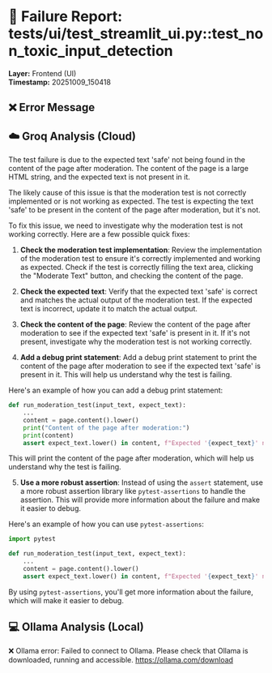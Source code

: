 # 🧪 Failure Report: tests/ui/test_streamlit_ui.py::test_non_toxic_input_detection
**Layer:** Frontend (UI)  
**Timestamp:** 20251009_150418
## ❌ Error Message
## ☁️ Groq Analysis (Cloud)
The test failure is due to the expected text 'safe' not being found in the content of the page after moderation. The content of the page is a large HTML string, and the expected text is not present in it.

The likely cause of this issue is that the moderation test is not correctly implemented or is not working as expected. The test is expecting the text 'safe' to be present in the content of the page after moderation, but it's not.

To fix this issue, we need to investigate why the moderation test is not working correctly. Here are a few possible quick fixes:

1. **Check the moderation test implementation**: Review the implementation of the moderation test to ensure it's correctly implemented and working as expected. Check if the test is correctly filling the text area, clicking the "Moderate Text" button, and checking the content of the page.

2. **Check the expected text**: Verify that the expected text 'safe' is correct and matches the actual output of the moderation test. If the expected text is incorrect, update it to match the actual output.

3. **Check the content of the page**: Review the content of the page after moderation to see if the expected text 'safe' is present in it. If it's not present, investigate why the moderation test is not working correctly.

4. **Add a debug print statement**: Add a debug print statement to print the content of the page after moderation to see if the expected text 'safe' is present in it. This will help us understand why the test is failing.

Here's an example of how you can add a debug print statement:
```python
def run_moderation_test(input_text, expect_text):
    ...
    content = page.content().lower()
    print("Content of the page after moderation:")
    print(content)
    assert expect_text.lower() in content, f"Expected '{expect_text}' not found"
```
This will print the content of the page after moderation, which will help us understand why the test is failing.

5. **Use a more robust assertion**: Instead of using the `assert` statement, use a more robust assertion library like `pytest-assertions` to handle the assertion. This will provide more information about the failure and make it easier to debug.

Here's an example of how you can use `pytest-assertions`:
```python
import pytest

def run_moderation_test(input_text, expect_text):
    ...
    content = page.content().lower()
    assert expect_text.lower() in content, f"Expected '{expect_text}' not found"
```
By using `pytest-assertions`, you'll get more information about the failure, which will make it easier to debug.

## 💻 Ollama Analysis (Local)
❌ Ollama error: Failed to connect to Ollama. Please check that Ollama is downloaded, running and accessible. https://ollama.com/download